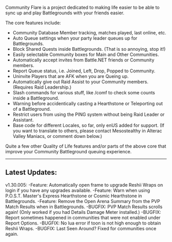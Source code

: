 Community Flare is a project dedicated to making life easier to be able to sync up and play Battlegrounds with your friends easier.

The core features include:

- Community Database Member tracking, matches played, last online, etc.
- Auto Queue settings when your party leader queues up for Battlegrounds.
- Block Shared Quests inside Battlegrounds. (That is so annoying, stop it!)
- Easily selectable Community boxes for Main and Other Communities.
- Automatically accept invites from Battle.NET friends or Community members.
- Report Queue status, i.e. Joined, Left, Drop, Popped to Community.
- Uninvite Players that are AFK when you are Queing up.
- Automatically give out Raid Assist to your Community members. (Requires Raid Leadership.)
- Slash commands for various stuff, like /comf to check some counts inside a Battleground.
- Warning before accidentically casting a Hearthstone or Teleporting out of a Battleground.
- Restrict users from using the PING system without being Raid Leader or Assistant.
- Base code for different Locales, so far, only enUS added for support. (If you want to translate to others, please contact Mesostealthy in Alterac Valley Maniacs, or comment down below.)

Quite a few other Quality of Life features and/or parts of the above core that improve your Community Battleground queuing experience.

-----------------------
Latest Updates:
-----------------------
v1.30.005:
-Feature: Automatically open frame to upgrade Reshii Wraps on login if you have any upgrades available.
-Feature: Warn when using P.O.S.T. Master's Express Hearthstone or Cosmic Hearthstone in Battlegrounds.
-Feature: Remove the Open Arena Summary from the PVP Match Results when in Battlegrounds.
-BUGFIX: PVP Match Results scrolls again! (Only worked if you had Details Damage Meter installed.)
-BUGFIX: Report sometimes happened in communities that were not enabled under Report Options.
-BUGFIX: No lua error if toon is not high enough to obtain Reshii Wraps.
-BUGFIX: Last Seen Around? Fixed for communities once again.